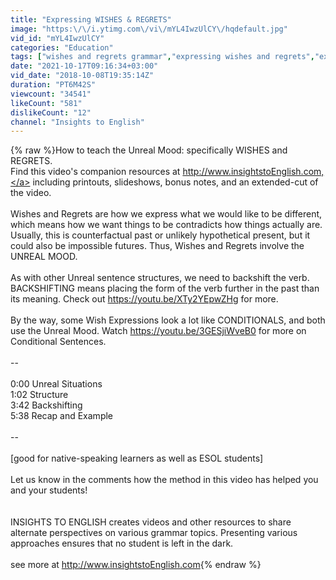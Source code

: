 ```yaml
---
title: "Expressing WISHES & REGRETS"
image: "https:\/\/i.ytimg.com\/vi\/mYL4IwzUlCY\/hqdefault.jpg"
vid_id: "mYL4IwzUlCY"
categories: "Education"
tags: ["wishes and regrets grammar","expressing wishes and regrets","expressing wishes"]
date: "2021-10-17T09:16:34+03:00"
vid_date: "2018-10-08T19:35:14Z"
duration: "PT6M42S"
viewcount: "34541"
likeCount: "581"
dislikeCount: "12"
channel: "Insights to English"
---
```

{% raw %}How to teach the Unreal Mood: specifically WISHES and REGRETS.<br />Find this video's companion resources at <a rel="nofollow" target="blank" href="http://www.insightstoEnglish.com,">http://www.insightstoEnglish.com,</a> including printouts, slideshows, bonus notes, and an extended-cut of the video.<br /><br />Wishes and Regrets are how we express what we would like to be different, which means how we want things to be contradicts how things actually are.  Usually, this is counterfactual past or unlikely hypothetical present, but it could also be impossible futures.  Thus, Wishes and Regrets involve the UNREAL MOOD.<br /><br />As with other Unreal sentence structures, we need to backshift the verb.  BACKSHIFTING means placing the form of the verb further in the past than its meaning.  Check out <a rel="nofollow" target="blank" href="https://youtu.be/XTy2YEpwZHg">https://youtu.be/XTy2YEpwZHg</a> for more.<br /><br />By the way, some Wish Expressions look a lot like CONDITIONALS, and both use the Unreal Mood.  Watch <a rel="nofollow" target="blank" href="https://youtu.be/3GESjiWveB0">https://youtu.be/3GESjiWveB0</a> for more on Conditional Sentences.<br /><br />--<br /><br />0:00 Unreal Situations<br />1:02 Structure<br />3:42 Backshifting<br />5:38 Recap and Example<br /><br />--<br /><br />[good for native-speaking learners as well as ESOL students]<br /><br />Let us know in the comments how the method in this video has helped you and your students!<br /><br /><br />INSIGHTS TO ENGLISH creates videos and other resources to share alternate perspectives on various grammar topics.  Presenting various approaches ensures that no student is left in the dark.<br /><br />see more at <a rel="nofollow" target="blank" href="http://www.insightstoEnglish.com">http://www.insightstoEnglish.com</a>{% endraw %}
